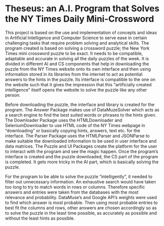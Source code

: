 # Theseus: an A.I. Program that Solves the NY Times Daily Mini-Crossword
This project is based on the use and implementation of concepts and ideas in Artificial Intelligence and Computer Science to serve ease
in certain challenging tasks that require problem solving and analytical skills. The program created is based on solving a crossword 
puzzle; the New York Times mini crossword puzzle to be exact. It needs to be compatible, adaptable and accurate in solving all the 
daily puzzles of the week. It is divided in different AI and CS components that help in downloading the puzzle from the NY Times website
onto its own interface and then using information stored in its libraries from the internet to act as potential answers to the hints in
the puzzle. Its interface is compatible to the one on the website such that it gives the impression that this “artificially created 
intelligence” itself opens the website to solve the puzzle like any other person.

Before downloading the puzzle, the interface and library is created for the program. The Answer Package makes use of DataMuzeSolver
which acts as a search engine to find the best suited words or phrases to the hints given. The Downloader Package uses the HTMLDownloader
and SeleniumDownloader to use HTML code of the NY Times webpage in “downloading” or basically copying hints, answers, text etc. for 
the interface. The Parser Package uses the HTMLParser and JSONParse to make suitable the downloaded information to be used in user
interface and data matrices. The Puzzle and UI Packages create the platform for the user to interact with the program and see the magic
happen. Once the program’s interface is created and the puzzle downloaded, the CS part of the program is completed. It gets more tricky 
in the AI part, which is basically solving the puzzle.

For the program to be able to solve the puzzle “intelligently”, it needed to filter out unnecessary information. An exhaustive search 
would have taken too long to try to match words in rows or columns. Therefore specific answers and entries were taken from the databases
with the most relevance and probability. DataMuse’s and Google API’s weights were used to find which answer is most probable. Then using
most probable entries to best fit the columns and rows, other answers are chosen accordingly so as to solve the puzzle in the least time
possible, as accurately as possible and without the least hints as possible.
 
